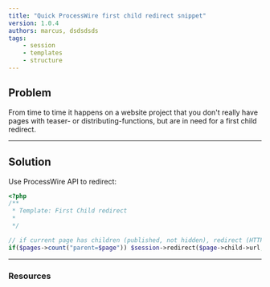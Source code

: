 ```yaml
---
title: "Quick ProcessWire first child redirect snippet"
version: 1.0.4
authors: marcus, dsdsdsds
tags:
    - session
    - templates
    - structure
---
```


## Problem

From time to time it happens on a website project that you don't really have pages with teaser- or distributing-functions, but are in need for a first child redirect.

---

## Solution

Use ProcessWire API to redirect:

```php
<?php
/**
 * Template: First Child redirect
 *
 */

// if current page has children (published, not hidden), redirect (HTTP 302) to its first child
if($pages->count("parent=$page")) $session->redirect($page->child->url, false);
```

---

### Resources

